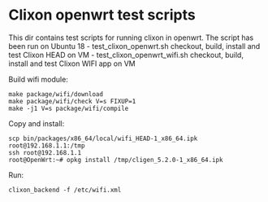 # Clixon openwrt test scripts

This dir contains test scripts for running clixon in openwrt. The script has been run on Ubuntu 18
     - test_clixon_openwrt.sh      checkout, build, install and test Clixon HEAD on VM
     - test_clixon_openwrt_wifi.sh checkout, build, install and test Clixon WIFI app on VM

Build wifi module:
```
make package/wifi/download
make package/wifi/check V=s FIXUP=1
make -j1 V=s package/wifi/compile
```

Copy and install:
```
scp bin/packages/x86_64/local/wifi_HEAD-1_x86_64.ipk root@192.168.1.1:/tmp
ssh root@192.168.1.1
root@OpenWrt:~# opkg install /tmp/cligen_5.2.0-1_x86_64.ipk
```

Run:
```
clixon_backend -f /etc/wifi.xml
```
